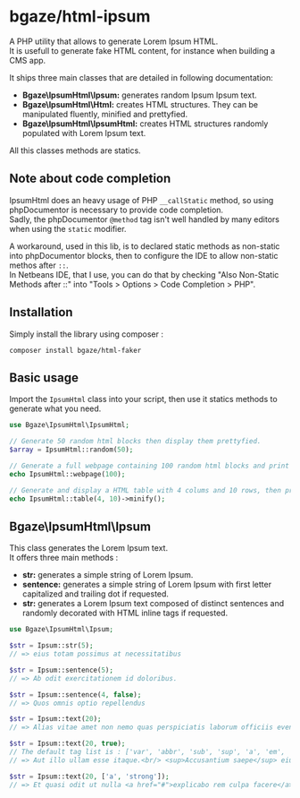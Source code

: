 # bgaze/html-ipsum

A PHP utility that allows to generate Lorem Ipsum HTML.  
It is usefull to generate fake HTML content, for instance when building a CMS app.

It ships three main classes that are detailed in following documentation:

+ **Bgaze\IpsumHtml\Ipsum:** generates random Ipsum Ipsum text.
+ **Bgaze\IpsumHtml\Html:** creates HTML structures. They can be manipulated fluently, minified and prettyfied.
+ **Bgaze\IpsumHtml\IpsumHtml:** creates HTML structures randomly populated with Lorem Ipsum text.

All this classes methods are statics. 

## Note about code completion

IpsumHtml does an heavy usage of PHP `__callStatic` method, so using phpDocumentor is necessary to provide code completion.  
Sadly, the phpDocumentor `@method` tag isn't well handled by many editors when using the `static` modifier.

A workaround, used in this lib, is to declared static methods as non-static into phpDocumentor blocks, 
then to configure the IDE to allow non-static methos after `::`.  
In Netbeans IDE, that I use, you can do that by checking "Also Non-Static Methods after ::" into "Tools > Options > Code Completion > PHP".

## Installation

Simply install the library using composer :

```
composer install bgaze/html-faker
```

## Basic usage

Import the `IpsumHtml` class into your script, then use it statics methods to generate what you need.

```php
use Bgaze\IpsumHtml\IpsumHtml;

// Generate 50 random html blocks then display them prettyfied.
$array = IpsumHtml::random(50);

// Generate a full webpage containing 100 random html blocks and print it prettyfied.
echo IpsumHtml::webpage(100);

// Generate and display a HTML table with 4 colums and 10 rows, then print it minified.
echo IpsumHtml::table(4, 10)->minify();
```

## Bgaze\IpsumHtml\Ipsum


This class generates the Lorem Ipsum text.  
It offers three main methods :

+ **str:** generates a simple string of Lorem Ipsum.
+ **sentence:** generates a simple string of Lorem Ipsum with first letter capitalized and trailing dot if requested.
+ **str:** generates a Lorem Ipsum text composed of distinct sentences and randomly decorated with HTML inline tags if requested.

```php
use Bgaze\IpsumHtml\Ipsum;

$str = Ipsum::str(5);
// => eius totam possimus at necessitatibus

$str = Ipsum::sentence(5);
// => Ab odit exercitationem id doloribus.

$str = Ipsum::sentence(4, false);
// => Quos omnis optio repellendus

$str = Ipsum::text(20);
// => Alias vitae amet non nemo quas perspiciatis laborum officiis eveniet delectus. Sit neque suscipit autem id vero. Corrupti assumenda accusamus.

$str = Ipsum::text(20, true);
// The default tag list is : ['var', 'abbr', 'sub', 'sup', 'a', 'em', 'strong', 'small', 's', 'q', 'i', 'b', 'u', 'mark', 'br']
// => Aut illo ullam esse itaque.<br/> <sup>Accusantium saepe</sup> eius veniam iusto reiciendis consequuntur dolorem minima <i>harum libero</i> officiis velit tempora totam.

$str = Ipsum::text(20, ['a', 'strong']);
// => Et quasi odit ut nulla <a href="#">explicabo rem culpa facere</a> doloremque sequi nihil accusamus delectus <strong>ullam voluptatum</strong> id harum delectus aliquid.
```

